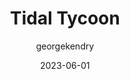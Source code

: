 ---
layout: game
title:  "Tidal Tycoon"
type: "Game Development Blog"
color: "background-color: seagreen"
summary: "Fishing themed Incremental game developed for Android."
author: georgekendry
date: '2023-06-01'
category: ['game-development','featured']
thumbnail:
keywords: C#, Unity, incremental, mobile, project
permalink: /games/a-reel-idle-game/
usemathjax: true
genre: ['C#', 'Unity', 'Mobile']
browser_playable: false
hidden: true
heading: "a fresh take on the classic incremental genre"
icon: 
showreel:
itch: 
isgameembed: false
gameembed: 
status: "Complete"
projecttype: "Project"
languagesused: ['C#']
tools: ['Unity']
roles: ['Programming','Art','Design']
main-role: "Lead Developer"
credits: ['George Kendry']
screenshots: true
description: <ul> 
                <li>Developed a custom maths library to facilitate unique gameplay elements</li>
                <li>Ensured UI/UX design was intuitive and responsive for mobile</li>
             </ul>
hasRepository: true
repo: up2020072/TARP-incremental-game
---